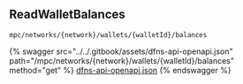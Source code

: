 
## ReadWalletBalances
`mpc/networks/{network}/wallets/{walletId}/balances`



{% swagger src="../../.gitbook/assets/dfns-api-openapi.json" path="/mpc/networks/{network}/wallets/{walletId}/balances" method="get" %}
[dfns-api-openapi.json](../../.gitbook/assets/dfns-api-openapi.json)
{% endswagger %}
